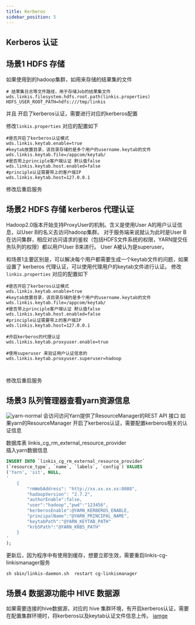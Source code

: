 ```yaml
---
title: Kerberos
sidebar_position: 5
---
```


## Kerberos 认证 

## 场景1 HDFS 存储

如果使用到的hadoop集群，如用来存储的结果集的文件
```shell script
# 结果集日志等文件路径，用于存储Job的结果集文件  wds.linkis.filesystem.hdfs.root.path(linkis.properties)
HDFS_USER_ROOT_PATH=hdfs:///tmp/linkis 
```
并且 开启了kerberos认证，需要进行对应的kerberos配置 

修改`linkis.properties` 对应的配置如下 
```properties
#是否开启了kerberos认证模式
wds.linkis.keytab.enable=true
#keytab放置目录，该目录存储的是多个用户的username.keytab的文件
wds.linkis.keytab.file=/appcom/keytab/ 
#是否带上principle客户端认证 默认值false
wds.linkis.keytab.host.enabled=false 
#principle认证需要带上的客户端IP
wds.linkis.keytab.host=127.0.0.1
```
修改后重启服务 

## 场景2  HDFS 存储 kerberos 代理认证 

Hadoop2.0版本开始支持ProxyUser的机制。含义是使用User A的用户认证信息，以User B的名义去访问hadoop集群。
对于服务端来说就认为此时是User B在访问集群，相应对访问请求的鉴权（包括HDFS文件系统的权限，YARN提交任务队列的权限）都以用户User B来进行。
User A被认为是superuser。

和场景1主要区别是，可以解决每个用户都需要生成一个keytab文件的问题，如果设置了 kerberos 代理认证，可以使用代理用户的keytab文件进行认证。 
修改`linkis.properties` 对应的配置如下 

```properties
#是否开启了kerberos认证模式
wds.linkis.keytab.enable=true
#keytab放置目录，该目录存储的是多个用户的username.keytab的文件
wds.linkis.keytab.file=/appcom/keytab/ 
#是否带上principle客户端认证 默认值false
wds.linkis.keytab.host.enabled=false 
#principle认证需要带上的客户端IP
wds.linkis.keytab.host=127.0.0.1

#开启kerberos的代理认证
wds.linkis.keytab.proxyuser.enable=true

#使用superuser 来验证用户认证信息的  
wds.linkis.keytab.proxyuser.superuser=hadoop



```
修改后重启服务 

## 场景3 队列管理器查看yarn资源信息 
![yarn-normal](/Images-zh/auth/yarn-normal.png)
会访问访问Yarn提供了ResourceManager的REST API 接口 
如果yarn的ResourceManager 开启了kerberos认证，需要配置kerberos相关的认证信息 

数据库表 linkis_cg_rm_external_resource_provider  
插入yarn数据信息  
```sql
INSERT INTO `linkis_cg_rm_external_resource_provider`
(`resource_type`, `name`, `labels`, `config`) VALUES
('Yarn', 'sit', NULL,
'
    { 
        "rmWebAddress": "http://xx.xx.xx.xx:8088",
        "hadoopVersion": "2.7.2",
        "authorEnable":false,
        "user":"hadoop","pwd":"123456",
        "kerberosEnable":@YARN_KERBEROS_ENABLE,
        "principalName":"@YARN_PRINCIPAL_NAME",
        "keytabPath":"@YARN_KEYTAB_PATH"
        "krb5Path":"@YARN_KRB5_PATH"
    }
'
);

```
更新后，因为程序中有使用到缓存，想要立即生效，需要重启linkis-cg-linkismanager服务

```shell script
sh sbin/linkis-daemon.sh  restart cg-linkismanager
```



## 场景4 数据源功能中 HIVE 数据源 

如果需要连接的hive数据源，对应的 hive 集群环境，有开启kerberos认证，需要在配置集群环境时，将kerberos以及keytab认证文件信息上传。
[iamge](/Images-zh/auth/dsm-kerberos.png)


